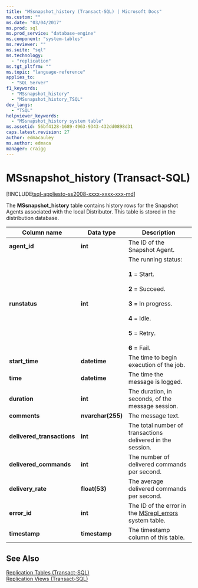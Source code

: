 ```yaml
---
title: "MSsnapshot_history (Transact-SQL) | Microsoft Docs"
ms.custom: ""
ms.date: "03/04/2017"
ms.prod: sql
ms.prod_service: "database-engine"
ms.component: "system-tables"
ms.reviewer: ""
ms.suite: "sql"
ms.technology: 
  - "replication"
ms.tgt_pltfrm: ""
ms.topic: "language-reference"
applies_to: 
  - "SQL Server"
f1_keywords: 
  - "MSsnapshot_history"
  - "MSsnapshot_history_TSQL"
dev_langs: 
  - "TSQL"
helpviewer_keywords: 
  - "MSsnapshot_history system table"
ms.assetid: 56bf4128-1689-4963-9343-432dd0898d31
caps.latest.revision: 27
author: edmacauley
ms.author: edmaca
manager: craigg
---
```

# MSsnapshot_history (Transact-SQL)
[!INCLUDE[tsql-appliesto-ss2008-xxxx-xxxx-xxx-md](../../includes/tsql-appliesto-ss2008-xxxx-xxxx-xxx-md.md)]

  The **MSsnapshot_history** table contains history rows for the Snapshot Agents associated with the local Distributor. This table is stored in the distribution database.  
  
|Column name|Data type|Description|  
|-----------------|---------------|-----------------|  
|**agent_id**|**int**|The ID of the Snapshot Agent.|  
|**runstatus**|**int**|The running status:<br /><br /> **1** = Start.<br /><br /> **2** = Succeed.<br /><br /> **3** = In progress.<br /><br /> **4** = Idle.<br /><br /> **5** = Retry.<br /><br /> **6** = Fail.|  
|**start_time**|**datetime**|The time to begin execution of the job.|  
|**time**|**datetime**|The time the message is logged.|  
|**duration**|**int**|The duration, in seconds, of the message session.|  
|**comments**|**nvarchar(255)**|The message text.|  
|**delivered_transactions**|**int**|The total number of transactions delivered in the session.|  
|**delivered_commands**|**int**|The number of delivered commands per second.|  
|**delivery_rate**|**float(53)**|The average delivered commands per second.|  
|**error_id**|**int**|The ID of the error in the [MSrepl_errors](../../relational-databases/system-tables/msrepl-errors-transact-sql.md) system table.|  
|**timestamp**|**timestamp**|The timestamp column of this table.|  
  
## See Also  
 [Replication Tables &#40;Transact-SQL&#41;](../../relational-databases/system-tables/replication-tables-transact-sql.md)   
 [Replication Views &#40;Transact-SQL&#41;](../../relational-databases/system-views/replication-views-transact-sql.md)  
  
  
